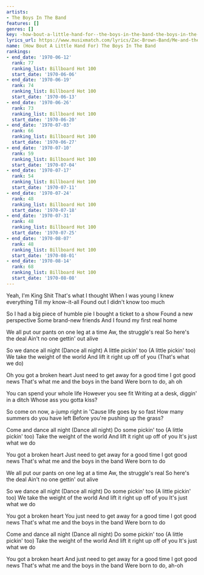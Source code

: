 ```yaml
---
artists:
- The Boys In The Band
features: []
genres: []
key: -how-bout-a-little-hand-for--the-boys-in-the-band-the-boys-in-the-band
lyrics_url: https://www.musixmatch.com/lyrics/Zac-Brown-Band/Me-and-the-Boys-in-the-Band
name: (How Bout A Little Hand For) The Boys In The Band
rankings:
- end_date: '1970-06-12'
  rank: 77
  ranking_list: Billboard Hot 100
  start_date: '1970-06-06'
- end_date: '1970-06-19'
  rank: 74
  ranking_list: Billboard Hot 100
  start_date: '1970-06-13'
- end_date: '1970-06-26'
  rank: 73
  ranking_list: Billboard Hot 100
  start_date: '1970-06-20'
- end_date: '1970-07-03'
  rank: 66
  ranking_list: Billboard Hot 100
  start_date: '1970-06-27'
- end_date: '1970-07-10'
  rank: 59
  ranking_list: Billboard Hot 100
  start_date: '1970-07-04'
- end_date: '1970-07-17'
  rank: 54
  ranking_list: Billboard Hot 100
  start_date: '1970-07-11'
- end_date: '1970-07-24'
  rank: 48
  ranking_list: Billboard Hot 100
  start_date: '1970-07-18'
- end_date: '1970-07-31'
  rank: 48
  ranking_list: Billboard Hot 100
  start_date: '1970-07-25'
- end_date: '1970-08-07'
  rank: 48
  ranking_list: Billboard Hot 100
  start_date: '1970-08-01'
- end_date: '1970-08-14'
  rank: 68
  ranking_list: Billboard Hot 100
  start_date: '1970-08-08'
---
```

Yeah, I'm King Shit
That's what I thought
When I was young
I knew everything
Till my know-it-all
Found out I didn't know too much

So I had a big piece of humble pie
I bought a ticket to a show
Found a new perspective
Some brand-new friends
And I found my first real home

We all put our pants on one leg at a time
Aw, the struggle's real
So here's the deal
Ain't no one gettin' out alive

So we dance all night (Dance all night)
A little pickin' too (A little pickin' too)
We take the weight of the world
And lift it right up off of you
(That's what we do)

Oh you got a broken heart
Just need to get away for a good time
I got good news
That's what me and the boys in the band
Were born to do, ah oh

You can spend your whole life
However you see fit
Writing at a desk, diggin' in a ditch
Whose ass you gotta kiss?

So come on now, a-jump right in
'Cause life goes by so fast
How many summers do you have left
Before you're pushing up the grass?

Come and dance all night (Dance all night)
Do some pickin' too (A little pickin' too)
Take the weight of the world
And lift it right up off of you
It's just what we do

You got a broken heart
Just need to get away for a good time
I got good news
That's what me and the boys in the band
Were born to do

We all put our pants on one leg at a time
Aw, the struggle's real
So here's the deal
Ain't no one gettin' out alive

So we dance all night (Dance all night)
Do some pickin' too (A little pickin' too)
We take the weight of the world
And lift it right up off of you
It's just what we do

You got a broken heart
You just need to get away for a good time
I got good news
That's what me and the boys in the band
Were born to do

Come and dance all night (Dance all night)
Do some pickin' too (A little pickin' too)
Take the weight of the world
And lift it right up off of you
It's just what we do

You got a broken heart
And just need to get away for a good time
I got good news
That's what me and the boys in the band
Were born to do, ah-oh
